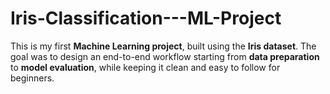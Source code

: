 # Iris-Classification---ML-Project
This is my first **Machine Learning project**, built using the **Iris dataset**.   The goal was to design an end-to-end workflow starting from **data preparation** to **model evaluation**, while keeping it clean and easy to follow for beginners.
